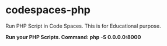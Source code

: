 # codespaces-php
Run PHP Script in Code Spaces. This is for Educational purpose.

<b>Run your PHP Scripts. Command: php -S 0.0.0.0:8000</b>
